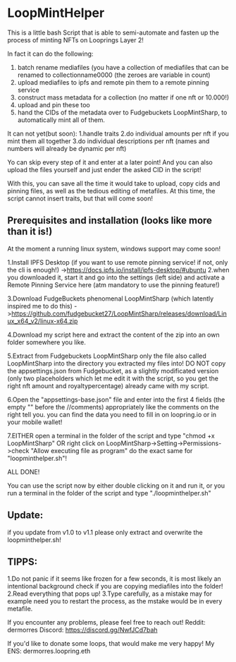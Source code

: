 # LoopMintHelper
This is a little bash Script that is able to semi-automate and fasten up the process of minting NFTs on Looprings Layer 2!

In fact it can do the following:
1. batch rename mediafiles (you have a collection of mediafiles that can be renamed to collectionname0000 (the zeroes are variable in count)
2. upload mediafiles to ipfs and remote pin them to a remote pinning service
3. construct mass metadata for a collection (no matter if one nft or 10.000!)
4. upload and pin these too
5. hand the CIDs of the metadata over to Fudgebuckets LoopMintSharp, to automatically mint all of them.

It can not yet(but soon):
1.handle traits
2.do individual amounts per nft if you mint them all together
3.do individual descriptions per nft (names and numbers will already be dynamic per nft)

Yo can skip every step of it and enter at a later point! And you can also upload the files yourself and just ender the asked CID in the script!

With this, you can save all the time it would take to upload, copy cids and pinning files, as well as the tedious editing of metafiles.
At this time, the script cannot insert traits, but that will come soon!



## Prerequisites and installation (looks like more than it is!)
At the moment a running linux system, windows support may come soon!

1.Install IPFS Desktop (if you want to use remote pinning service! if not, only the cli is enough!)
->https://docs.ipfs.io/install/ipfs-desktop/#ubuntu
2.when you downloaded it, start it and go into the settings (left side) and activate a Remote Pinning Service here (atm mandatory to use the pinning feature!)

3.Download FudgeBuckets phenomenal LoopMintSharp (which latently inspired me to do this)
->https://github.com/fudgebucket27/LoopMintSharp/releases/download/Linux_x64_v2/linux-x64.zip

4.Download my script here and extract the content of the zip into an own folder somewhere you like.

5.Extract from Fudgebuckets LoopMintSharp only the file also called LoopMintSharp into the directory you extracted my files into! DO NOT copy the appsettings.json from Fudgebucket, as a slightly modificated version (only two placeholders which let me edit it with the script, so you get the right nft amount and royaltypercentage) already came with my script.

6.Open the "appsettings-base.json" file and enter into the first 4 fields (the empty "" before the //comments) appropriately like the comments on the right tell you. you can find the data you need to fill in on loopring.io or in your mobile wallet!

7.EITHER open a terminal in the folder of the script and type "chmod +x LoopMintSharp" 
OR right click on LoopMintSharp->Setting->Permissions->check "Allow executing file as program"
do the exact same for "loopminthelper.sh"!

ALL DONE! 


You can use the script now by either double clicking on it and run it,
or you run a terminal in the folder of the script and type "./loopminthelper.sh"


## Update: 
if you update from v1.0 to v1.1 please only extract and overwrite the loopminthelper.sh!


## TIPPS:
1.Do not panic if it seems like frozen for a few seconds, it is most likely an intentional background check if you are copying mediafiles into the folder!
2.Read everything that pops up! 
3.Type carefully, as a mistake may for example need you to restart the process, as the mstake would be in every metafile.



If you encounter any problems, please feel free to reach out!
Reddit: dermorres
Discord: https://discord.gg/NwfJCd7bah

If you'd like to donate some loops, that would make me very happy!
My ENS: dermorres.loopring.eth
